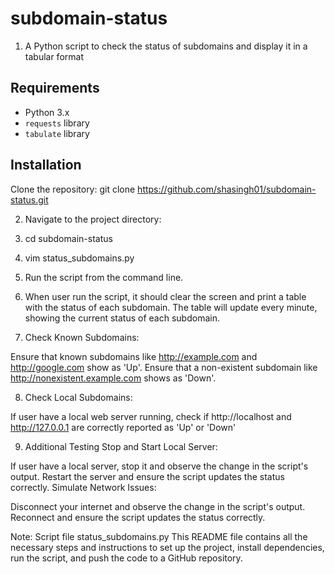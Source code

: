 # subdomain-status
1. A Python script to check the status of subdomains and display it in a tabular format

## Requirements

- Python 3.x
- `requests` library
- `tabulate` library

## Installation

 Clone the repository:
 git clone https://github.com/shasingh01/subdomain-status.git

2. Navigate to the project directory:
3. cd subdomain-status
4. vim status_subdomains.py
5. Run the script from the command line.
6. When user run the script, it should clear the screen and print a table with the status of each subdomain.
The table will update every minute, showing the current status of each subdomain.

7. Check Known Subdomains:

Ensure that known subdomains like http://example.com and http://google.com show as 'Up'.
Ensure that a non-existent subdomain like http://nonexistent.example.com shows as 'Down'.

8. Check Local Subdomains:

If user have a local web server running, check if http://localhost and http://127.0.0.1 are correctly reported as 'Up' or 'Down'

9. Additional Testing
Stop and Start Local Server:

If user have a local server, stop it and observe the change in the script's output.
Restart the server and ensure the script updates the status correctly.
Simulate Network Issues:

Disconnect your internet and observe the change in the script's output.
Reconnect and ensure the script updates the status correctly.

Note: Script file status_subdomains.py
This README file contains all the necessary steps and instructions to set up the project, install dependencies, run the script, and push the code to a GitHub repository.


